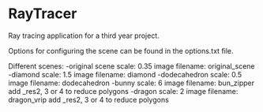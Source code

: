 # RayTracer
Ray tracing application for a third year project.

Options for configuring the scene can be found in the options.txt file.

Different scenes:
  -original scene   scale: 0.35   image filename: original_scene
  -diamond          scale: 1.5    image filename: diamond
  -dodecahedron     scale: 0.5    image filename: dodecahedron
  -bunny            scale: 6      image filename: bun_zipper add _res2, 3 or 4 to reduce polygons
  -dragon           scale: 2      image filename: dragon_vrip add _res2, 3 or 4 to reduce polygons
